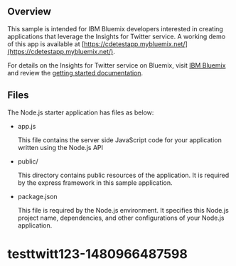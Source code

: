 ## Overview
This sample is intended for IBM Bluemix developers interested in creating
 applications that leverage the Insights for Twitter service.
A working demo of this app is available at 
[https://cdetestapp.mybluemix.net/](https://cdetestapp.mybluemix.net/).

For details on the Insights for Twitter service on Bluemix, 
visit [IBM Bluemix](https://console.ng.bluemix.net) 
and review the [getting started documentation](https://www.ng.bluemix.net/docs/services/Twitter/index.html).


## Files

The Node.js starter application has files as below:

*   app.js

	This file contains the server side JavaScript code for your application written using the Node.js API

*   public/

	This directory contains public resources of the application. It is required by the express framework in this sample application.

*   package.json

	This file is required by the Node.js environment. It specifies this Node.js project name, dependencies, and other configurations of your Node.js application.



# testtwitt123-1480966487598
